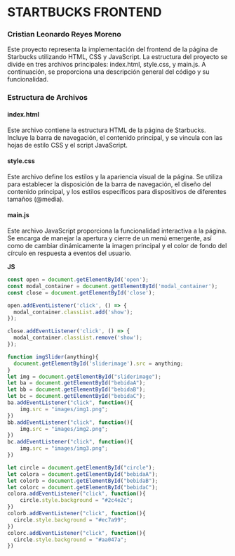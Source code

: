 # STARTBUCKS FRONTEND
### Cristian Leonardo Reyes Moreno

Este proyecto representa la implementación del frontend de la página de Starbucks utilizando HTML, CSS y JavaScript. La estructura del proyecto se divide en tres archivos principales: index.html, style.css, y main.js. A continuación, se proporciona una descripción general del código y su funcionalidad.

### Estructura de Archivos
#### index.html
Este archivo contiene la estructura HTML de la página de Starbucks. Incluye la barra de navegación, el contenido principal, y se vincula con las hojas de estilo CSS y el script JavaScript.

#### style.css
Este archivo define los estilos y la apariencia visual de la página. Se utiliza para establecer la disposición de la barra de navegación, el diseño del contenido principal, y los estilos específicos para dispositivos de diferentes tamaños (@media).

#### main.js
Este archivo JavaScript proporciona la funcionalidad interactiva a la página. Se encarga de manejar la apertura y cierre de un menú emergente, así como de cambiar dinámicamente la imagen principal y el color de fondo del círculo en respuesta a eventos del usuario. 

**JS**
```js
const open = document.getElementById('open');
const modal_container = document.getElementById('modal_container');
const close = document.getElementById('close');

open.addEventListener('click', () => {
  modal_container.classList.add('show'); 
});

close.addEventListener('click', () => {
  modal_container.classList.remove('show');
});

function imgSlider(anything){
  document.getElementById('sliderimage').src = anything;
}
let img = document.getElementById("sliderimage");
let ba = document.getElementById("bebidaA");
let bb = document.getElementById("bebidaB");
let bc = document.getElementById("bebidaC");
ba.addEventListener("click", function(){
    img.src = "images/img1.png";
})
bb.addEventListener("click", function(){
    img.src = "images/img2.png";
})
bc.addEventListener("click", function(){
    img.src = "images/img3.png";
}) 

let circle = document.getElementById("circle");
let colora = document.getElementById("bebidaA");
let colorb = document.getElementById("bebidaB");
let colorc = document.getElementById("bebidaC");
colora.addEventListener("click", function(){
    circle.style.background = "#2c4e2c";
})
colorb.addEventListener("click", function(){
  circle.style.background = "#ec7a99";
})
colorc.addEventListener("click", function(){
  circle.style.background = "#aa047a";
})

```
